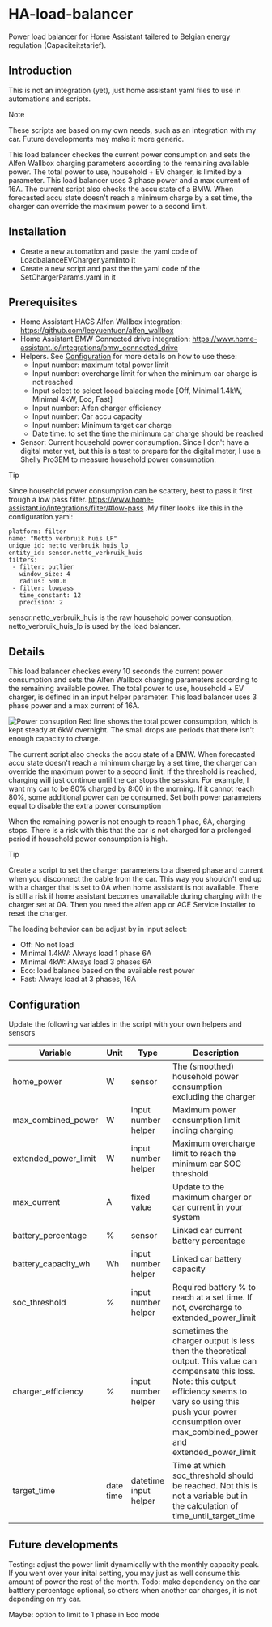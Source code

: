 # HA-load-balancer
Power load balancer for Home Assistant tailered to Belgian energy regulation (Capaciteitstarief).

## Introduction
This is not an integration (yet), just home assistant yaml files to use in automations and scripts.

> [!Note]
> These scripts are based on my own needs, such as an integration with my car. Future developments may make it more generic. 

This load balancer checkes the current power consumption and sets the Alfen Wallbox charging parameters according to the remaining available power. The total power to use, household + EV charger, is limited by a parameter.
This load balancer uses 3 phase power and a max current of 16A.
The current script also checks the accu state of a BMW. When forecasted accu state doesn't reach a minimum charge by a set time, the charger can override the maximum power to a second limit. 

## Installation
- Create a new automation and paste the yaml code of LoadbalanceEVCharger.yamlinto it
- Create a new script and past the the yaml code of the SetChargerParams.yaml in it

## Prerequisites
- Home Assistant HACS Alfen Wallbox integration: https://github.com/leeyuentuen/alfen_wallbox
- Home Assistant BMW Connected drive integration: https://www.home-assistant.io/integrations/bmw_connected_drive
- Helpers. See [Configuration](https://github.com/straybiker/HA-load-balancer/blob/main/README.md#configuration) for more details on how to use these:
  - Input number: maximum total power limit
  - Input number: overcharge limit for when the minimum car charge is not reached
  - Input select to select looad balacing mode [Off, Minimal 1.4kW, Minimal 4kW, Eco, Fast]
  - Input number: Alfen charger efficiency
  - Input number: Car accu capacity
  - Input number: Minimum target car charge
  - Date time: to set the time the minimum car charge should be reached
- Sensor: Current household power consumption. Since I don't have a digital meter yet, but this is a test to prepare for the digital meter, I use a Shelly Pro3EM to measure household power consumption.

>[!Tip] 
>Since household power consumption can be scattery, best to pass it first trough a low pass filter. https://www.home-assistant.io/integrations/filter/#low-pass .My filter looks like this in the configuration.yaml:
>```
>platform: filter
>name: "Netto verbruik huis LP"
>unique_id: netto_verbruik_huis_lp
>entity_id: sensor.netto_verbruik_huis
>filters:
>  - filter: outlier
>    window_size: 4
>    radius: 500.0
>  - filter: lowpass
>    time_constant: 12
>    precision: 2
>```
>sensor.netto_verbruik_huis is the raw household power consuption, netto_verbruik_huis_lp is used by the load balancer.

## Details
This load balancer checkes every 10 seconds the current power consumption and sets the Alfen Wallbox charging parameters according to the remaining available power. The total power to use, household + EV charger, is defined in an input helper parameter.
This load balancer uses 3 phase power and a max current of 16A.

![Power consuption](https://github.com/straybiker/HA-load-balancer/blob/main/doc/powerconsumption.png)
Red line shows the total power consumption, which is kept steady at 6kW overnight. The small drops are periods that there isn't enough capacity to charge.

The current script also checks the accu state of a BMW. When forecasted accu state doesn't reach a minimum charge by a set time, the charger can override the maximum power to a second limit. If the threshold is reached, charging will just continue until the car stops the session. For example, I want my car to be 80% charged by 8:00 in the morning. If it cannot reach 80%, some additional power can be consumed. Set both power parameters equal to disable the extra power consumption

When the remaining power is not enough to reach 1 phae, 6A, charging stops. There is a risk with this that the car is not charged for a prolonged period if household power consumption is high.
>[!Tip]
> Create a script to set the charger parameters to a disered phase and current when you disconnect the cable from the car. This way you shouldn't end up with a charger that is set to 0A when home assistant is not available. There is still a risk if home assistant becomes unavailable during charging with the charger set at 0A. Then you need the alfen app or ACE Service Installer to reset the charger.

The loading behavior can be adjust by in input select:
- Off: No not load
- Minimal 1.4kW: Always load 1 phase 6A
- Minimal 4kW: Always load 3 phases 6A
- Eco: load balance based on the available rest power
- Fast: Always load at 3 phases, 16A

## Configuration
Update the following variables in the script with your own helpers and sensors

| Variable | Unit | Type | Description |
| -------- | ---- | ---- | ----------- |
| home_power | W | sensor | The (smoothed) household power consumption excluding the charger |
| max_combined_power | W | input number helper | Maximum power consumption limit incling charging |
| extended_power_limit | W | input number helper | Maximum overcharge limit to reach the minimum car SOC threshold |
| max_current | A | fixed value | Update to the maximum charger or car current in your system |
| battery_percentage | % | sensor | Linked car current battery percentage |
| battery_capacity_wh | Wh | input number helper | Linked car battery capacity |
| soc_threshold | % | input number helper | Required battery % to reach at a set time. If not, overcharge to extended_power_limit |
| charger_efficiency | % | input number helper | sometimes the charger output is less then the theoretical output. This value can compensate this loss. Note: this output efficiency seems to vary so using this push your power consumption over max_combined_power and extended_power_limit |
| target_time | date time | datetime input helper | Time at which soc_threshold should be reached. Not this is not a variable but in the calculation of time_until_target_time |


## Future developments
Testing: adjust the power limit dynamically with the monthly capacity peak. If you went over your inital setting, you may just as well consume this amount of power the rest of the month.
Todo: make dependency on the car batttery percentage optional, so others when another car charges, it is not depending on my car. 

Maybe: option to limit to 1 phase in Eco mode

